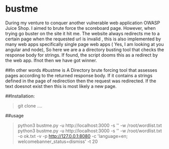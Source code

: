 # bustme
During my venture to conquer another vulnerable web application OWASP Juice Shop. I aimed to brute force the scoreboard page. However, when trying go buster on the site it hit me. The website always redirects me to a certain page when the requested url is invalid , this is also implemented by many web apps specifically single page web apps ( Yes, I am looking at you angular and node), So here we are a a directory busting tool that checks the response body for strings. If found, the script dooms this as a redirect by the web app. Ifnot then we have got winner.

##In other words
#bustme is A Directory brute forcing tool that assesses pages according to the returned response body. If it contains a strings defined in the page of redirection then the request was redirected. If the text doesnot exist then this is most likely a new page.

##Installation:
> git clone ....

##usage
>python3 bustme.py -u http://localhost:3000 -s '<title>OWASP Juice Shop</title>' -w /root/wordlist.txt
>python3 bustme.py -u http://localhost:3000 -s '<title>OWASP Juice Shop</title>' -w /root/wordlist.txt -o ok.txt -v  -p http://127.0.0.1:8080 -c 'language=en; welcomebanner_status=dismiss' -t 20

